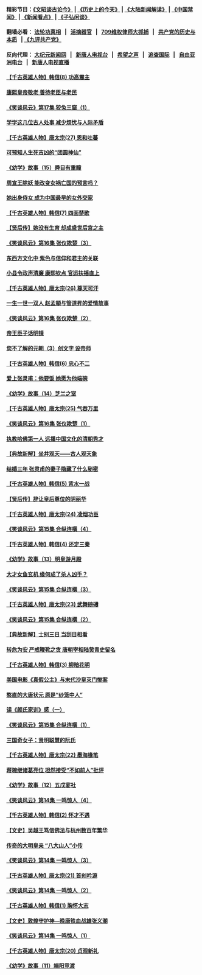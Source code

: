 #### 精彩节目：[《文昭谈古论今》](http://134.209.198.168/wenzhao) | [《历史上的今天》](http://134.209.198.168/today-in-history) | [《大陆新闻解读》](http://134.209.198.168/ntdtv-comedy) | [《中国禁闻》](http://134.209.198.168/ntdtv-news) | [《新闻看点》](http://134.209.198.168/news-insight) | [《子弘闲谈》](http://134.209.198.168/zihongxiantan/) 

  #### 翻墙必看： [法轮功真相](http://134.209.198.168:10000/videos/truth.html) &nbsp;&nbsp;|&nbsp;&nbsp; [活摘器官](http://134.209.198.168:10000/videos/res/Organs/) &nbsp;&nbsp;|&nbsp;&nbsp; [709维权律师大抓捕](http://134.209.198.168:10000/videos/709/) &nbsp;&nbsp;|&nbsp;&nbsp; [共产党的历史与本质](http://134.209.198.168:10000/videos/ccp.html) &nbsp;&nbsp;| [《九评共产党》](http://134.209.198.168:10000/videos/jiuping/) 

#### 反向代理： [大纪元新闻网](http://134.209.198.168:10080/) &nbsp;&nbsp;|&nbsp;&nbsp; [新唐人电视台](http://134.209.198.168:8000/) &nbsp;&nbsp;|&nbsp;&nbsp; [希望之声](http://134.209.198.168:8200/) &nbsp;&nbsp;|&nbsp;&nbsp; [追查国际](http://134.209.198.168:10010/) &nbsp;&nbsp;|&nbsp;&nbsp; [自由亚洲电台](http://134.209.198.168:9800/) &nbsp;&nbsp;|&nbsp;&nbsp; [新唐人电视直播](http://134.209.198.168/) 

#### [【千古英雄人物】韩信(8) 功高震主](../pages/nsc975/n7559802.md?t=04040937) 

#### [康熙皇帝敬老 善待老臣与老民](../pages/nsc975/n11127533.md?t=04040937) 

#### [《笑谈风云》第17集 狡兔三窟（1）](../pages/nsc975/n11144020.md?t=04040937) 

#### [学学这几位古人处事 减少烦忧与人际矛盾](../pages/nsc975/n3581787.md?t=04040937) 

#### [【千古英雄人物】唐太宗(27) 恩和吐蕃](../pages/nsc975/n8059962.md?t=04040937) 

#### [可预知人生死吉凶的“团圆神仙”](../pages/nsc975/n11136799.md?t=04040937) 

#### [《幼学》故事（15）舜目有重瞳](../pages/nsc975/n11025759.md?t=04040937) 

#### [周宣王除妖 能改变女祸亡国的预言吗？](../pages/nsc975/n11117340.md?t=04040937) 

#### [她出身侍女 成为中国最早的女外交家](../pages/nsc975/n11151251.md?t=04040937) 

#### [【千古英雄人物】韩信(7) 四面楚歌](../pages/nsc975/n7552608.md?t=04040937) 

#### [【贤后传】她没有生育 却成盛世后宫之主](../pages/nsc975/n11099974.md?t=04040937) 

#### [《笑谈风云》第16集 张仪欺楚（3）](../pages/nsc975/n11122346.md?t=04040937) 

#### [东西方文化中 紫色与信仰和君主的关联](../pages/nsc975/n11136793.md?t=04040937) 

#### [小县令政声清廉 康熙钦点 官运扶摇直上](../pages/nsc975/n11134878.md?t=04040937) 

#### [【千古英雄人物】唐太宗(26) 尊天可汗](../pages/nsc975/n8059957.md?t=04040937) 

#### [一生一世一双人 赵孟頫与管道昇的爱情故事](../pages/nsc975/n11111479.md?t=04040937) 

#### [《笑谈风云》第16集 张仪欺楚（2）](../pages/nsc975/n11122303.md?t=04040937) 

#### [帝王臣子话明镜](../pages/nsc975/n11122845.md?t=04040937) 

#### [您不了解的元朝（3）创文字  设帝师](../pages/nsc975/n11120239.md?t=04040937) 

#### [【千古英雄人物】韩信(6) 忠心不二](../pages/nsc975/n7552572.md?t=04040937) 

#### [爱上张灵甫：他要饭 她愿为他端碗](../pages/nsc975/n11134046.md?t=04040937) 

#### [《幼学》故事（14）芝兰之室](../pages/nsc975/n11025758.md?t=04040937) 

#### [【千古英雄人物】唐太宗(25) 气吞万里](../pages/nsc975/n8059939.md?t=04040937) 

#### [《笑谈风云》第16集 张仪欺楚（1）](../pages/nsc975/n11122264.md?t=04040937) 

#### [执教哈佛第一人 远播中国文化的清朝秀才](../pages/nsc975/n11136776.md?t=04040937) 

#### [【典故新解】坐井观天——古人观天象](../pages/nsc975/n11116700.md?t=04040937) 

#### [结婚三年 张灵甫的妻子隐藏了什么秘密](../pages/nsc975/n11134036.md?t=04040937) 

#### [【千古英雄人物】韩信(5) 背水一战](../pages/nsc975/n7552400.md?t=04040937) 

#### [【贤后传】辞让皇后尊位的阴丽华](../pages/nsc975/n11080063.md?t=04040937) 

#### [【千古英雄人物】唐太宗(24) 凌烟功臣](../pages/nsc975/n8059934.md?t=04040937) 

#### [《笑谈风云》第15集 合纵连横（4）](../pages/nsc975/n11099475.md?t=04040937) 

#### [【千古英雄人物】韩信(4) 还定三秦](../pages/nsc975/n7552386.md?t=04040937) 

#### [《幼学》故事（13）明皇游月殿](../pages/nsc975/n11025757.md?t=04040937) 

#### [大才女鱼玄机 缘何成了杀人凶手？](../pages/nsc975/n11122745.md?t=04040937) 

#### [《笑谈风云》第15集 合纵连横（3）](../pages/nsc975/n11099432.md?t=04040937) 

#### [【千古英雄人物】唐太宗(23) 武舞磅礡](../pages/nsc975/n8059928.md?t=04040937) 

#### [《笑谈风云》第15集 合纵连横（2）](../pages/nsc975/n11099411.md?t=04040937) 

#### [【典故新解】士别三日 当刮目相看](../pages/nsc975/n11103545.md?t=04040937) 

#### [转危为安 严戒鞭靴之贪 唐朝宰相陆贽青史留名](../pages/nsc975/n11012552.md?t=04040937) 

#### [【千古英雄人物】韩信(3) 柳暗花明](../pages/nsc975/n7547714.md?t=04040937) 

#### [美国电影《真假公主》与末代沙皇灭门惨案](../pages/nsc975/n10205639.md?t=04040937) 

#### [憨直的大唐状元 原是“纱笼中人”](../pages/nsc975/n11080367.md?t=04040937) 

#### [读《颜氏家训》感（一）](../pages/nsc975/n4585779.md?t=04040937) 

#### [《笑谈风云》第15集 合纵连横（1）](../pages/nsc975/n11099313.md?t=04040937) 

#### [三国奇女子：贤明聪慧的阮氏](../pages/nsc975/n4597861.md?t=04040937) 

#### [【千古英雄人物】唐太宗(22) 墨海椽笔](../pages/nsc975/n8059920.md?t=04040937) 

#### [蒋琬继诸葛亮位 坦然接受“不如前人”批评](../pages/nsc975/n11107373.md?t=04040937) 

#### [《幼学》故事（12）五戊宴社](../pages/nsc975/n11025756.md?t=04040937) 

#### [《笑谈风云》第14集 一鸣惊人（4）](../pages/nsc975/n11086167.md?t=04040937) 

#### [【千古英雄人物】韩信(2) 怀才不遇](../pages/nsc975/n7547691.md?t=04040937) 

#### [【文史】吴越王笃信佛法与杭州数百年繁华](../pages/nsc975/n11088991.md?t=04040937) 

#### [传奇的大明皇亲 “八大山人”小传](../pages/nsc975/n11063987.md?t=04040937) 

#### [《笑谈风云》第14集 一鸣惊人（3）](../pages/nsc975/n11086160.md?t=04040937) 

#### [【千古英雄人物】唐太宗(21) 首创吟源](../pages/nsc975/n8059915.md?t=04040937) 

#### [《笑谈风云》第14集 一鸣惊人（2）](../pages/nsc975/n11086149.md?t=04040937) 

#### [【千古英雄人物】韩信(1) 胸怀大志](../pages/nsc975/n7544501.md?t=04040937) 

#### [【文史】敦煌守护神—晚唐铁血战雄张义潮](../pages/nsc975/n11091413.md?t=04040937) 

#### [《笑谈风云》第14集 一鸣惊人（1）](../pages/nsc975/n11086128.md?t=04040937) 

#### [【千古英雄人物】唐太宗(20) 贞观新礼](../pages/nsc975/n8046282.md?t=04040937) 

#### [《幼学》故事（11）端阳竞渡](../pages/nsc975/n11025755.md?t=04040937) 

